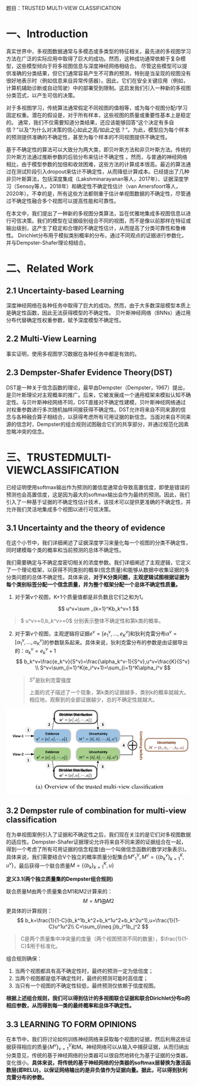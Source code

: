 题目：TRUSTED MULTI-VIEW CLASSIFICATION

# 一、Introduction

​		真实世界中，多视图数据通常与多模态或多类型的特征相关。最先进的多视图学习方法在广泛的实际应用中取得了巨大的成功。然而，这种成功通常依赖于复杂模型，这些模型倾向于将多视图信息与深度神经网络相结合。 尽管这些模型可以提供准确的分类结果，但它们通常容易产生不可靠的预测，特别是当呈现的视图没有很好地表示时（例如信息来自异常传感器）。因此，它们在安全关键应用（例如，计算机辅助诊断或自动驾驶）中的部署受到限制。这启发我们引入一种新的多视图分类范式，以产生可信的决策。 

​		对于多视图学习，传统算法通常假定不同视图的值相等，或为每个视图分配/学习固定权重。潜在的假设是，对于所有样本，这些视图的质量或重要性基本上是稳定的。 通常，我们不仅需要知道分类结果，还应该能够回答“这个决定有多自信？”以及“为什么对决策的信心如此之高/如此之低？”。为此，模型应为每个样本的预测提供准确的不确定性，甚至为每个样本的不同视图提供不确定性。

​		基于不确定性的算法可以大致分为两大类，即贝叶斯方法和非贝叶斯方法。传统的贝叶斯方法通过推断参数的后验分布来估计不确定性 。然而，与普通的神经网络相比，由于模型参数的加倍和收敛困难，这些方法的计算成本很高。最近的算法通过在测试阶段引入dropout来估计不确定性，从而降低计算成本。已经提出了几种非贝叶斯算法，包括深度集成（Lakshminarayanan等人，2017年）、证据深度学习（Sensoy等人，2018年）和确定性不确定性估计（van  Amersfoort等人，2020年）。不幸的是，所有这些方法都侧重于估计单视图数据的不确定性，尽管通过不确定性融合多个视图可以提高性能和可靠性。 

​		在本文中，我们提出了一种新的多视图分类算法，旨在优雅地集成多视图信息以进行可信决策。我们的模型在证据级别组合不同的视图，而不是像以前那样在特征或输出级别，这产生了稳定和合理的不确定性估计，从而提高了分类可靠性和鲁棒性。 Dirichlet分布用于模拟类别概率的分布，通过不同观点的证据进行参数化，并与Dempster-Shafer理论相结合。

# 二、Related Work

## 2.1 Uncertainty-based Learning

​		深度神经网络在各种任务中取得了巨大的成功。然而，由于大多数深层模型本质上是确定性函数，因此无法获得模型的不确定性。 贝叶斯神经网络（BNNs）通过用分布代替确定性权重参数，赋予深度模型不确定性。

## 2.2 Multi-View Learning

事实证明，使用多视图学习数据在各种任务中都是有效的。 

## 2.3 Dempster-Shafer Evidence Theory(DST)

DST是一种关于信念函数的理论，最早由Dempster（Dempster，1967）提出，是贝叶斯理论对主观概率的推广。后来，它被发展成一个通用框架来模拟认知不确定性。与贝叶斯神经网络不同，DST直接对不确定性建模，贝叶斯神经网络通过对权重参数进行多次随机抽样间接获得不确定性。DST允许将来自不同来源的信念与各种融合算子相结合，以获得考虑所有可用证据的新信念。当面对来自不同来源的信念时，Dempster的组合规则试图融合它们的共享部分，并通过规范化因素忽略冲突的信念。

# 三、TRUSTEDMULTI-VIEWCLASSIFICATION

​		已经证明使用softmax输出作为预测的置信度通常会导致高置信度，即使是错误的预测也会高置信度，这是因为最大的softmax输出会作为最终的预测。因此，我们引入了一种基于证据的不确定性估计技术，该技术可以提供更准确的不确定性，并允许我们灵活地集成多个视图以进行可信决策。

## 3.1 Uncertainty and the theory of evidence

​		在这个小节中，我们详细阐述了证据深度学习来量化每一个视图的分类不确定性，同时建模每个类的概率和当前预测的总体不确定性。

​		我们需要确定与不确定度密切相关的浓度参数。我们详细阐述了主观逻辑，它定义了一个理论框架，以获得不同类别的概率(信念质量)和能够从数据中收集证据的多分类问题的总体不确定性。具体来说，**对于K分类问题，主观逻辑试图根据证据为每个类别标签分配一个信念质量，并为整个框架分配一个总体不确定性质量。**

1. 对于第v个视图，K+1个质量值都是非负数且它们之和为1。

$$
u^v+\sum _{k=1}^Kb_k^v=1
$$

> $ u^v>=0,b_k^v>=0$ 分别表示整体不确定性和第k类的概率。

2. 对于第v个视图，主观逻辑将证据$e^v=[e_1^v,…,e_K^v]$和狄利克雷分布$\alpha ^v=[\alpha_1^v,…,\alpha_K^v]$的参数联系起来。具体来说，狄利克雷分布的参数是由证据导出的：$\alpha_k^v=e_k^v+1$
   $$
   b_k^v=\frac{e_k^v}{S^v}=\frac{\alpha_k^v-1}{S^v},u^v=\frac{K}{S^v} \\
   S^v=\sum_{i=1}^K(e_i^v+1)=\sum_{i=1}^K\alpha_i^v
   $$
   

   > $S^v$是狄利克雷强度
   >
   > 上面的式子描述了一个现象，第k类的证据越多，类别k的概率就越大。相应地，观察到的全部证据越少，总的不确定性就越大。

![image-20211227164909004](记录.assets/image-20211227164909004.png)

## 3.2 Dempster rule of combination for multi-view classification

在为单视图案例引入了证据和不确定性之后，我们现在关注的是它们对多视图数据的适应性。Dempster-Shafer证据理论允许将来自不同来源的证据组合在一起，得到一个考虑了所有可用证据的信念程度(由一个叫做信念函数的数学对象表示)。具体来说，我们需要结合V个独立的概率质量分配集合${M^v}_1^V,M^v=\{\{b_k^v\}_{k=1}^K,u^v\}$，最后获得一个联合质量$M=\{\{b_k\}_{k=1}^K,u\}$

**定义3.1(两个独立质量集的Dempster组合规则)**

联合质量M由两个质量集合M1和M2计算来的：
$$
M=M1\bigoplus M2
$$
更具体的计算规则：
$$
b_k=\frac{1}{1-C}(b_k^1b_k^2+b_k^1u^2+b_k^2u^1),u=\frac{1}{1-C}u^1u^2\\
C=\sum_{i\neq j}b_i^1b_j^2
$$

> C是两个质量集中冲突量的度量（两个视图预测不同的数量），$\frac{1}{1-C}$用于标准化。

组合规则确保：

1. 当两个视图都具有高不确定性时，最终的预测一定为低信度；
2. 当两个视图都是低不确定性时，最终的预测可能时高信度；
3. 当只有一个视图的不确定性较低，最终预测仅依赖于信度视图。

**根据上述组合规则，我们可以得到估计的多视图联合证据和联合Dirichlet分布α的相应参数，从而得到每一类的最终概率和总体不确定性。**

## 3.3 LEARNING TO FORM OPINIONS

在本节中，我们将讨论如何训练神经网络来获取每个视图的证据，然后利用这些证据获得相应的质量$\{M^v\}_{v=1}^V$和M。神经网络可以从输入中捕获证据，从而归纳出分类意见，传统的基于神经网络的分类器可以很自然地转化为基于证据的分类器，变化很小。**具体来说，将传统的基于神经网络的分类器的softmax层替换为激活函数层(即RELU)，以保证网络输出的是非负值作为证据向量。据此，可以得到狄利克雷分布的参数。**
